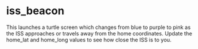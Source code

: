 # iss_beacon
This launches a turtle screen which changes from blue to purple to pink as the ISS approaches or travels away from the home coordinates. Update the home_lat and home_long values to see how close the ISS is to you.
